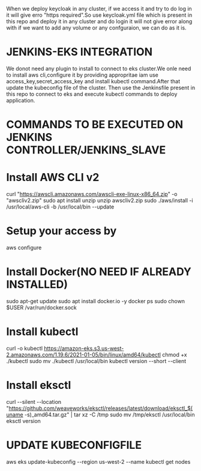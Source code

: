 When we deploy keycloak in any cluster, if we access it and try to do log in it will give erro "https required".So use keycloak.yml file which is present in this repo and deploy it in any cluster and do login it will not give error along with if we want to add any volume or any confguraion, we can do as it is.


JENKINS-EKS INTEGRATION
=========================
We donot need any plugin to install to connect to eks cluster.We onle need to install aws cli,configure it by providing appropritae iam use access_key,secret_access_key and install kubectl command.After that update the kubeconfig file of the cluster. Then use the Jenkinsfile present in this repo to connect to eks and execute kubectl commands to deploy application.

COMMANDS TO BE EXECUTED ON JENKINS CONTROLLER/JENKINS_SLAVE
=========

# Install AWS CLI v2
curl "https://awscli.amazonaws.com/awscli-exe-linux-x86_64.zip" -o "awscliv2.zip"
sudo apt install unzip
unzip awscliv2.zip
sudo ./aws/install -i /usr/local/aws-cli -b /usr/local/bin --update

# Setup your access by


aws configure


# Install Docker(NO NEED IF ALREADY INSTALLED)

sudo apt-get update
sudo apt install docker.io -y
docker ps
sudo chown $USER /var/run/docker.sock

# Install kubectl

curl -o kubectl https://amazon-eks.s3.us-west-2.amazonaws.com/1.19.6/2021-01-05/bin/linux/amd64/kubectl
chmod +x ./kubectl
sudo mv ./kubectl /usr/local/bin
kubectl version --short --client



# Install eksctl

curl --silent --location "https://github.com/weaveworks/eksctl/releases/latest/download/eksctl_$(uname -s)_amd64.tar.gz" | tar xz -C /tmp
sudo mv /tmp/eksctl /usr/local/bin
eksctl version

# UPDATE KUBECONFIGFILE


aws eks update-kubeconfig --region us-west-2 --name <name>
kubectl get nodes
